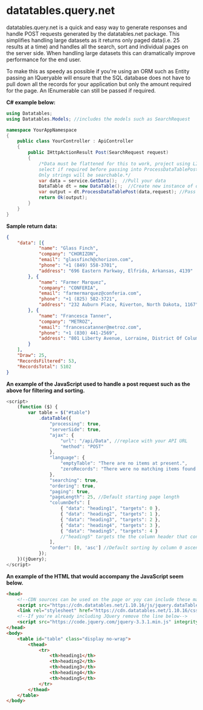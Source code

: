 # datatables.query.net
datatables.query.net is a quick and easy way to generate responses and handle POST requests generated by the datatables.net package.  This simplifies handling large datasets as it returns only paged data(i.e. 25 results at a time) and handles all the search, sort and individual pages on the server side.  When handling large datasets this can dramatically improve performance for the end user.

To make this as speedy as possible if you're using an ORM such as Entity passing an IQueryable will ensure that the SQL database does not have to pull down all the records for your application but only the amount required for the page.  An IEnumerable can still be passed if required.

**C# example below:**
```cs
using Datatables;
using Datatables.Models; //includes the models such as SearchRequest

namespace YourAppNamespace
{
    public class YourController : ApiController
    {
		public IHttpActionResult Post(SearchRequest request)
		{
			/*Data must be flattened for this to work, project using LINQ
			select if required before passing into ProcessDataTablePost method.
			Only strings will be searchable.*/
			var data = service.GetData();  //Pull your data
			DataTable dt = new DataTable();  //Create new instance of datatable
			var output = dt.ProcessDataTablePost(data,request); //Pass in your data and the request object to get the final output
			return Ok(output);
		}
	}
}
```
**Sample return data:**
```json
{
	"data": [{
			"name": "Glass Finch",
			"company": "CHORIZON",
			"email": "glassfinch@chorizon.com",
			"phone": "+1 (849) 558-3701",
			"address": "696 Eastern Parkway, Elfrida, Arkansas, 4139"
		}, {
			"name": "Farmer Marquez",
			"company": "CONFERIA",
			"email": "farmermarquez@conferia.com",
			"phone": "+1 (825) 582-3721",
			"address": "232 Auburn Place, Riverton, North Dakota, 1167"
		}, {
			"name": "Francesca Tanner",
			"company": "METROZ",
			"email": "francescatanner@metroz.com",
			"phone": "+1 (830) 441-2569",
			"address": "801 Liberty Avenue, Lorraine, District Of Columbia, 2946"
		}
	],
	"Draw": 25,
	"RecordsFiltered": 53,
	"RecordsTotal": 5102
}
```
**An example of the JavaScript used to handle a post request such as the above for filtering and sorting.**
```javascript
<script>
	(function ($) {
		var table = $("#table")
			.dataTable({
				"processing": true,
				"serverSide": true,
				"ajax": {
					"url": "/api/Data", //replace with your API URL
					"method": "POST"
				},
				"language": {
					"emptyTable": "There are no items at present.",
					"zeroRecords": "There were no matching items found."
				},
				"searching": true,
				"ordering": true,
				"paging": true,
				"pageLength": 25, //Default starting page length
				"columnDefs": [
					{ "data": "heading1", "targets": 0 },  
					{ "data": "heading2", "targets": 1 },
					{ "data": "heading3", "targets": 2 },
					{ "data": "heading4", "targets": 3 },
					{ "data": "heading5", "targets": 4 }
					//"heading5" targets the the column header that contains heading5 while the 4 represents the 5th column in the data object that is returned by this package.
				],
				"order": [0, 'asc'] //Default sorting by column 0 ascending
			});
	})(jQuery);
</script>
```
**An example of the HTML that would accompany the JavaScript seem below.**
```html
<head>
	<!--CDN sources can be used on the page or yoy can include these manually, if you've already included this; remove these lines-->
	<script src="https://cdn.datatables.net/1.10.16/js/jquery.dataTables.min.js"></script>
	<link rel="stylesheet" href="https://cdn.datatables.net/1.10.16/css/jquery.dataTables.min.css">
	<!--If you're already including JQuery remove the line below-->
	<script src="https://code.jquery.com/jquery-3.3.1.min.js" integrity="sha256-FgpCb/KJQlLNfOu91ta32o/NMZxltwRo8QtmkMRdAu8=" crossorigin="anonymous"></script>
</head>
<body>
	<table id="table" class="display no-wrap">
		<thead>
			<tr>
				<th>heading1</th>
				<th>heading2</th>
				<th>heading3</th>
				<th>heading4</th>
				<th>heading5</th>
			</tr>
		</thead>
	</table>
</body>
```

